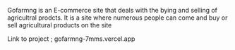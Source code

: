 Gofarmng is an E-commerce site that deals with the bying and selling of agricultral prodcts. It is a site where numerous people can come and buy or sell agricultural products on the site 


Link to project ; gofarmng-7mms.vercel.app
